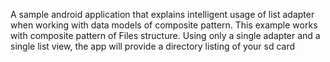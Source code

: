 A sample android application that explains intelligent usage of list adapter when working with data models of composite pattern. This example works with composite pattern of Files structure. Using only a single adapter and a single list view, the app will provide a directory listing of your sd card
